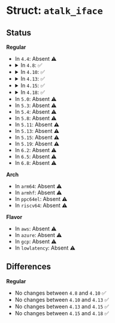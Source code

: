 # Struct: <code>atalk_iface</code>

## Status
<b>Regular</b>
<ul>
<li>
In <code>4.4</code>: Absent ⚠️
</li>
<li>
<details>
<summary>In <code>4.8</code>: ✅</summary>

```c
struct atalk_iface {
    struct net_device *dev;
    struct atalk_addr address;
    int status;
    struct atalk_netrange nets;
    struct atalk_iface *next;
};
```
</details>
</li>
<li>
<details>
<summary>In <code>4.10</code>: ✅</summary>

```c
struct atalk_iface {
    struct net_device *dev;
    struct atalk_addr address;
    int status;
    struct atalk_netrange nets;
    struct atalk_iface *next;
};
```
</details>
</li>
<li>
<details>
<summary>In <code>4.13</code>: ✅</summary>

```c
struct atalk_iface {
    struct net_device *dev;
    struct atalk_addr address;
    int status;
    struct atalk_netrange nets;
    struct atalk_iface *next;
};
```
</details>
</li>
<li>
<details>
<summary>In <code>4.15</code>: ✅</summary>

```c
struct atalk_iface {
    struct net_device *dev;
    struct atalk_addr address;
    int status;
    struct atalk_netrange nets;
    struct atalk_iface *next;
};
```
</details>
</li>
<li>
<details>
<summary>In <code>4.18</code>: ✅</summary>

```c
struct atalk_iface {
    struct net_device *dev;
    struct atalk_addr address;
    int status;
    struct atalk_netrange nets;
    struct atalk_iface *next;
};
```
</details>
</li>
<li>
In <code>5.0</code>: Absent ⚠️
</li>
<li>
In <code>5.3</code>: Absent ⚠️
</li>
<li>
In <code>5.4</code>: Absent ⚠️
</li>
<li>
In <code>5.8</code>: Absent ⚠️
</li>
<li>
In <code>5.11</code>: Absent ⚠️
</li>
<li>
In <code>5.13</code>: Absent ⚠️
</li>
<li>
In <code>5.15</code>: Absent ⚠️
</li>
<li>
In <code>5.19</code>: Absent ⚠️
</li>
<li>
In <code>6.2</code>: Absent ⚠️
</li>
<li>
In <code>6.5</code>: Absent ⚠️
</li>
<li>
In <code>6.8</code>: Absent ⚠️
</li>
</ul>
<b>Arch</b>
<ul>
<li>
In <code>arm64</code>: Absent ⚠️
</li>
<li>
In <code>armhf</code>: Absent ⚠️
</li>
<li>
In <code>ppc64el</code>: Absent ⚠️
</li>
<li>
In <code>riscv64</code>: Absent ⚠️
</li>
</ul>
<b>Flavor</b>
<ul>
<li>
In <code>aws</code>: Absent ⚠️
</li>
<li>
In <code>azure</code>: Absent ⚠️
</li>
<li>
In <code>gcp</code>: Absent ⚠️
</li>
<li>
In <code>lowlatency</code>: Absent ⚠️
</li>
</ul>

## Differences
<b>Regular</b>
<ul>
<li>
No changes between <code>4.8</code> and <code>4.10</code> ✅
</li>
<li>
No changes between <code>4.10</code> and <code>4.13</code> ✅
</li>
<li>
No changes between <code>4.13</code> and <code>4.15</code> ✅
</li>
<li>
No changes between <code>4.15</code> and <code>4.18</code> ✅
</li>
</ul>
